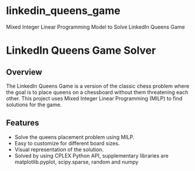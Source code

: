 # linkedin_queens_game
Mixed Integer Linear Programming Model to Solve LinkedIn Queens Game
# LinkedIn Queens Game Solver

## Overview

The LinkedIn Queens Game is a version of the classic chess problem where the goal is to place queens on a chessboard without them threatening each other. This project uses Mixed Integer Linear Programming (MILP) to find solutions for the game.

## Features

- Solve the queens placement problem using MILP.
- Easy to customize for different board sizes.
- Visual representation of the solution.
- Solved by using CPLEX Python API, supplementary libraries are matplotlib.pyplot, scipy.sparse, random and numpy

